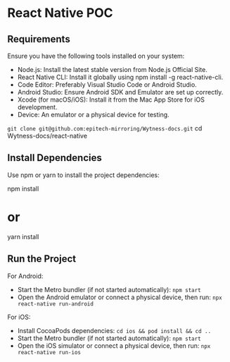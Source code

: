 # React Native POC

## Requirements

Ensure you have the following tools installed on your system:
- Node.js: Install the latest stable version from Node.js Official Site.
- React Native CLI: Install it globally using npm install -g react-native-cli.
- Code Editor: Preferably Visual Studio Code or Android Studio.
- Android Studio: Ensure Android SDK and Emulator are set up correctly.
- Xcode (for macOS/iOS): Install it from the Mac App Store for iOS development.
- Device: An emulator or a physical device for testing.


`git clone git@github.com:epitech-mirroring/Wytness-docs.git`
cd Wytness-docs/react-native

## Install Dependencies

Use npm or yarn to install the project dependencies:

npm install
# or
yarn install

## Run the Project

For Android:
- Start the Metro bundler (if not started automatically):
`npm start`
- Open the Android emulator or connect a physical device, then run:
`npx react-native run-android`

For iOS:
- Install CocoaPods dependencies:
`cd ios && pod install && cd ..`
- Start the Metro bundler (if not started automatically):
`npm start`
- Open the iOS simulator or connect a physical device, then run:
`npx react-native run-ios`

